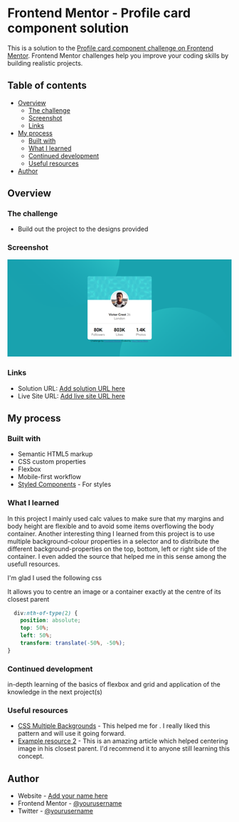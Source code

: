 # Frontend Mentor - Profile card component solution

This is a solution to the [Profile card component challenge on Frontend Mentor](https://www.frontendmentor.io/challenges/profile-card-component-cfArpWshJ). Frontend Mentor challenges help you improve your coding skills by building realistic projects. 

## Table of contents

- [Overview](#overview)
  - [The challenge](#the-challenge)
  - [Screenshot](#screenshot)
  - [Links](#links)
- [My process](#my-process)
  - [Built with](#built-with)
  - [What I learned](#what-i-learned)
  - [Continued development](#continued-development)
  - [Useful resources](#useful-resources)
- [Author](#author)


## Overview

### The challenge

- Build out the project to the designs provided

### Screenshot

![](./screenshot.jpg)

### Links

- Solution URL: [Add solution URL here](https://christ-kevin.github.io/profile-card-component-main/)
- Live Site URL: [Add live site URL here](https://your-live-site-url.com)

## My process

### Built with

- Semantic HTML5 markup
- CSS custom properties
- Flexbox
- Mobile-first workflow
- [Styled Components](https://styled-components.com/) - For styles


### What I learned

In this project I mainly used calc values to make sure that my margins and body height are flexible and to avoid some items overflowing the body container. Another interesting thing I learned from this project is to use multiple background-colour properties in a selector and to distribute the different background-properties on the top, bottom, left or right side of the container. I even added the source that helped me in this sense among the usefull resources. 

I'm glad I used the following css

It allows you to centre an image or a container exactly at the centre of its closest parent
```css
  div:nth-of-type(2) {
    position: absolute;
    top: 50%;
    left: 50%;
    transform: translate(-50%, -50%);
}
```

### Continued development

in-depth learning of the basics of flexbox and grid and application of the knowledge in the next project(s)

### Useful resources

- [CSS Multiple Backgrounds](https://www.w3schools.com/css/css3_backgrounds.asp#:~:text=CSS%20allows%20you%20to%20add,is%20closest%20to%20the%20viewer.) - This helped me for . I really liked this pattern and will use it going forward.
- [Example resource 2](https://www.example.com) - This is an amazing article which helped centering image in his closest parent. I'd recommend it to anyone still learning this concept.

## Author

- Website - [Add your name here](https://www.your-site.com)
- Frontend Mentor - [@yourusername](https://www.frontendmentor.io/profile/yourusername)
- Twitter - [@yourusername](https://www.twitter.com/yourusername)

